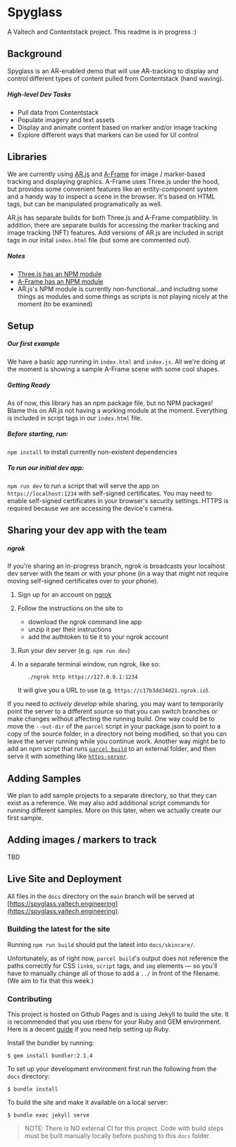 # Spyglass

A Valtech and Contentstack project.
This readme is in progress :)

## Background

Spyglass is an AR-enabled demo that will use AR-tracking to display and control different types of content pulled from Contentstack (hand waving).

##### High-level Dev Tasks
* Pull data from Contentstack
* Populate imagery and text assets
* Display and animate content based on marker and/or image tracking
* Explore different ways that markers can be used for UI control


## Libraries
We are currently using [AR.js](https://ar-js-org.github.io/AR.js-Docs/) and [A-Frame](https://aframe.io/) for image / marker-based tracking and displaying graphics. A-Frame uses Three.js under the hood, but provides some convenient features like an entity-component system and a handy way to inspect a scene in the browser. It's based on HTML tags, but can be manipulated programatically as well.

AR.js has separate builds for both Three.js and A-Frame compatibliity. In addition, there are separate builds for accessing the marker tracking and image tracking (NFT) features. Add versions of AR.js are included in script tags in our inital `index.html` file (but some are commented out).

##### Notes
* [Three.js has an NPM module](https://www.npmjs.com/package/three)
* [A-Frame has an NPM module](https://www.npmjs.com/package/aframe)
* AR.js's NPM module is currently non-functional...and including some things as modules and some things as scripts is not playing nicely at the moment (to be examined)

## Setup

##### Our first example
We have a basic app running in `index.html` and `index.js`. All we're doing at the moment is showing a sample A-Frame scene with some cool shapes.

##### Getting Ready
As of now, this library has an npm package file, but no NPM packages! Blame this on AR.js not having a working module at the moment. Everything is included in script tags in our `index.html` file.

##### Before starting, run:

```npm install``` 
to install currently non-existent dependencies

##### To run our initial dev app:
```npm run dev``` to run a script that will serve the app on `https://localhost:1234` with self-signed certificates. You may need to enable self-signed certificates in your browser's security settings. HTTPS is required because we are accessing the device's camera.

## Sharing your dev app with the team

##### ngrok
If you're sharing an in-progress branch, ngrok is broadcasts your localhost dev server with the team or with your phone (in a way that might not require moving self-signed certificates over to your phone).

1. Sign up for an account on [ngrok](https://dashboard.ngrok.com/signup)
2. Follow the instructions on the site to 
     - download the ngrok command line app 
     - unzip it per their instructions 
     - add the authtoken to tie it to your ngrok account
3. Run your dev server (e.g. `npm run dev`)
4. In a separate terminal window, run ngrok, like so: 

          ./ngrok http https://127.0.0.1:1234

     It will give you a URL to use (e.g. `https://c17b3dd34d21.ngrok.io`).

If you need to _actively develop_ while sharing, you may want to temporarily point the server to a different source so that you can switch branches or make changes without affecting the running build. One way could be to move the `--out-dir` of the `parcel` script in your package.json to point to a copy of the source folder, in a directory not being modified, so that you can leave the server running while you continue work. Another way might be to add an npm script that runs [`parcel build`](https://parceljs.org/production.html) to an external folder, and then serve it with something like [`https-server`](https://gist.github.com/jonsamp/587b78b7698be7c7fd570164a586e6b7).

## Adding Samples

We plan to add sample projects to a separate directory, so that they can exist as a reference. We may also add additional script commands for running different samples. More on this later, when we actually create our first sample.

## Adding images / markers to track
TBD

## Live Site and Deployment

All files in the `docs` directory on the `main` branch will be served at [https://spyglass.valtech.engineering](https://spyglass.valtech.engineering).

### Building the latest for the site

Running ```npm run build``` should put the latest into `docs/skincare/`. 

Unfortunately, as of right now, `parcel build`'s output does not reference the paths correctly for CSS `link`s, `script` tags, and `img` elements — so you'll have to manually change all of those to add a `../` in front of the filename. (We aim to fix that this week.)

### Contributing

This project is hosted on Github Pages and is using Jekyll to build the site. It is recommended that you use rbenv for your Ruby and GEM environment. Here is a decent [guide](https://jekyllrb.com/docs/installation/) if you need help setting up Ruby.

Install the bundler by running:

`$ gem install bundler:2.1.4`

To set up your development environment first run the following from the `docs` directory:

`$ bundle install`

To build the site and make it available on a local server:

`$ bundle exec jekyll serve`

>NOTE: There is NO external CI for this project. Code with build steps must be built manually locally before pushing to this `docs` folder.